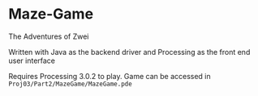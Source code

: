 # Maze-Game
The Adventures of Zwei

Written with Java as the backend driver and Processing as the front end user interface

Requires Processing 3.0.2 to play.
Game can be accessed in `Proj03/Part2/MazeGame/MazeGame.pde`
